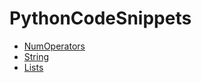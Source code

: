 # PythonCodeSnippets

 - [NumOperators](https://github.com/arjunavagadda/PythonCodeSnippets/blob/main/Num_Operators.py)
 - [String](https://github.com/arjunavagadda/PythonCodeSnippets/blob/main/String.py)
 - [Lists](https://github.com/arjunavagadda/PythonCodeSnippets/blob/main/list.py)
 
